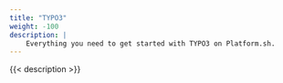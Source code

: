 ```yaml
---
title: "TYPO3"
weight: -100
description: |
    Everything you need to get started with TYPO3 on Platform.sh. 
---
```


{{< description >}}